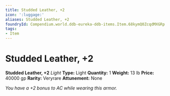 ```yaml
---
title: Studded Leather, +2
icon: ':luggage:'
aliases: Studded Leather, +2
foundryId: Compendium.world.ddb-eureka-ddb-items.Item.68kymQ0ZcqdMXGRp
tags:
- Item
---
```


# Studded Leather, +2

**Studded Leather, +2**
_Light_
**Type:** Light
**Quantity:** 1
**Weight:** 13 lb
**Price:** 40000 gp
**Rarity:** Veryrare
**Attunement:** None

*You have a +2 bonus to AC while wearing this armor.*